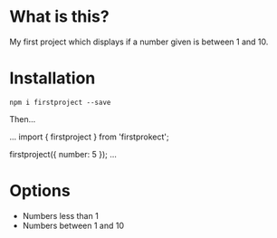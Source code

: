 # What is this?

My first project which displays if a number given is between 1 and 10.

# Installation

`npm i firstproject --save`

Then...

...
import { firstproject } from 'firstprokect';

firstproject({
number: 5
});
...

# Options

- Numbers less than 1
- Numbers between 1 and 10
